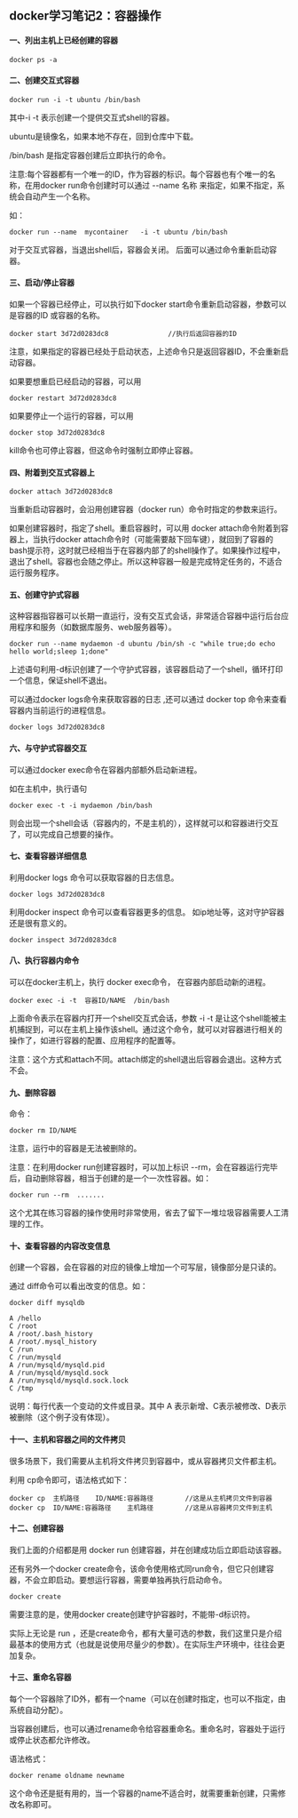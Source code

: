 ## docker学习笔记2：容器操作

#### 一、列出主机上已经创建的容器  

```
docker ps -a
```

#### 二、创建交互式容器    

```
docker run -i -t ubuntu /bin/bash
```

其中-i -t 表示创建一个提供交互式shell的容器。

ubuntu是镜像名，如果本地不存在，回到仓库中下载。

/bin/bash 是指定容器创建后立即执行的命令。

注意:每个容器都有一个唯一的ID，作为容器的标识。每个容器也有个唯一的名称，在用docker run命令创建时可以通过 --name 名称 来指定，如果不指定，系统会自动产生一个名称。

如： 

```
docker run --name  mycontainer   -i -t ubuntu /bin/bash
```

对于交互式容器，当退出shell后，容器会关闭。 后面可以通过命令重新启动容器。

#### 三、启动/停止容器

如果一个容器已经停止，可以执行如下docker start命令重新启动容器，参数可以是容器的ID 或容器的名称。

```
docker start 3d72d0283dc8               //执行后返回容器的ID
```

注意，如果指定的容器已经处于启动状态，上述命令只是返回容器ID，不会重新启动容器。

如果要想重启已经启动的容器，可以用 

```
docker restart 3d72d0283dc8  
```

如果要停止一个运行的容器，可以用

```
docker stop 3d72d0283dc8  
```

kill命令也可停止容器，但这命令时强制立即停止容器。

#### 四、附着到交互式容器上

```
docker attach 3d72d0283dc8
```

当重新启动容器时，会沿用创建容器（docker run）命令时指定的参数来运行。

如果创建容器时，指定了shell。重启容器时，可以用 docker attach命令附着到容器上，当执行docker attach命令时（可能需要敲下回车键），就回到了容器的bash提示符，这时就已经相当于在容器内部了的shell操作了。如果操作过程中，退出了shell。容器也会随之停止。所以这种容器一般是完成特定任务的，不适合运行服务程序。

#### 五、创建守护式容器

这种容器指容器可以长期一直运行，没有交互式会话，非常适合容器中运行后台应用程序和服务（如数据库服务、web服务器等）。

```
docker run --name mydaemon -d ubuntu /bin/sh -c "while true;do echo hello world;sleep 1;done"
```

上述语句利用-d标识创建了一个守护式容器，该容器启动了一个shell，循环打印一个信息，保证shell不退出。

可以通过docker logs命令来获取容器的日志 ,还可以通过 docker top 命令来查看容器内当前运行的进程信息。

```
docker logs 3d72d0283dc8
```

#### 六、与守护式容器交互

可以通过docker exec命令在容器内部额外启动新进程。

如在主机中，执行语句 

```
docker exec -t -i mydaemon /bin/bash
```

则会出现一个shell会话（容器内的，不是主机的），这样就可以和容器进行交互了，可以完成自己想要的操作。

#### 七、查看容器详细信息

利用docker logs 命令可以获取容器的日志信息。

```docker
docker logs 3d72d0283dc8
```

利用docker inspect 命令可以查看容器更多的信息。 如ip地址等，这对守护容器还是很有意义的。

```
docker inspect 3d72d0283dc8
```

#### 八、执行容器内命令

可以在docker主机上，执行 docker exec命令， 在容器内部启动新的进程。

```
docker exec -i -t  容器ID/NAME  /bin/bash
```

上面命令表示在容器内打开一个shell交互式会话，参数 -i -t 是让这个shell能被主机捕捉到，可以在主机上操作该shell。通过这个命令，就可以对容器进行相关的操作了，如进行容器的配置、应用程序的配置等。

注意：这个方式和attach不同。attach绑定的shell退出后容器会退出。这种方式不会。

#### 九、删除容器  

命令：

```
docker rm ID/NAME   
```

注意，运行中的容器是无法被删除的。

注意：在利用docker run创建容器时，可以加上标识 --rm，会在容器运行完毕后，自动删除容器，相当于创建的是一个一次性容器。如：

```
docker run --rm  .......     
```

这个尤其在练习容器的操作使用时非常使用，省去了留下一堆垃圾容器需要人工清理的工作。

#### 十、查看容器的内容改变信息

创建一个容器，会在容器的对应的镜像上增加一个可写层，镜像部分是只读的。

通过 diff命令可以看出改变的信息。如：

```
docker diff mysqldb
```

```
A /hello
C /root
A /root/.bash_history
A /root/.mysql_history
C /run
C /run/mysqld
A /run/mysqld/mysqld.pid
A /run/mysqld/mysqld.sock
A /run/mysqld/mysqld.sock.lock
C /tmp
```

说明：每行代表一个变动的文件或目录。其中 A 表示新增、C表示被修改、D表示被删除（这个例子没有体现）。

#### 十一、主机和容器之间的文件拷贝

很多场景下，我们需要从主机将文件拷贝到容器中，或从容器拷贝文件都主机。

利用 cp命令即可，语法格式如下：

```
docker cp  主机路径    ID/NAME:容器路径        //这是从主机拷贝文件到容器
docker cp  ID/NAME:容器路径    主机路径        //这是从容器拷贝文件到主机
```

#### 十二、创建容器

我们上面的介绍都是用 docker run 创建容器，并在创建成功后立即启动该容器。

还有另外一个docker create命令，该命令使用格式同run命令，但它只创建容器，不会立即启动。要想运行容器，需要单独再执行启动命令。

```
docker create
```

 需要注意的是，使用docker create创建守护容器时，不能带-d标识符。

实际上无论是 run ，还是create命令，都有大量可选的参数，我们这里只是介绍最基本的使用方式（也就是说使用尽量少的参数）。在实际生产环境中，往往会更加复杂。

#### 十三、重命名容器

每个一个容器除了ID外，都有一个name（可以在创建时指定，也可以不指定，由系统自动分配）。

当容器创建后，也可以通过rename命令给容器重命名。重命名时，容器处于运行或停止状态都允许修改。

语法格式： 

```
docker rename oldname newname
```

这个命令还是挺有用的，当一个容器的name不适合时，就需要重新创建，只需修改名称即可。